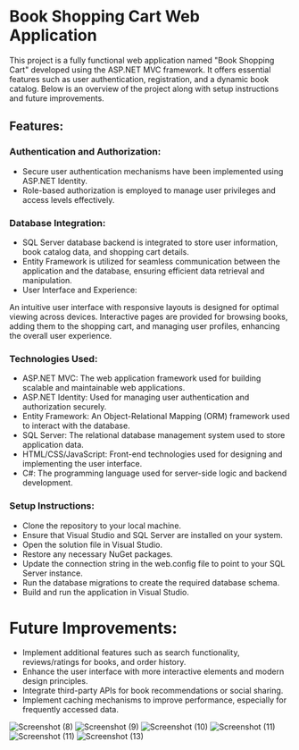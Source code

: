 # Book Shopping Cart Web Application

This project is a fully functional web application named "Book Shopping Cart" developed using the ASP.NET MVC framework. It offers essential features such as user authentication, registration, and a dynamic book catalog. Below is an overview of the project along with setup instructions and future improvements.

## Features:

### Authentication and Authorization:

- Secure user authentication mechanisms have been implemented using ASP.NET Identity.
- Role-based authorization is employed to manage user privileges and access levels effectively.
  
### Database Integration:

- SQL Server database backend is integrated to store user information, book catalog data, and shopping cart details.
- Entity Framework is utilized for seamless communication between the application and the database, ensuring efficient data retrieval and manipulation.
- User Interface and Experience:

An intuitive user interface with responsive layouts is designed for optimal viewing across devices.
Interactive pages are provided for browsing books, adding them to the shopping cart, and managing user profiles, enhancing the overall user experience.

### Technologies Used:
- ASP.NET MVC: The web application framework used for building scalable and maintainable web applications.
- ASP.NET Identity: Used for managing user authentication and authorization securely.
- Entity Framework: An Object-Relational Mapping (ORM) framework used to interact with the database.
- SQL Server: The relational database management system used to store application data.
- HTML/CSS/JavaScript: Front-end technologies used for designing and implementing the user interface.
- C#: The programming language used for server-side logic and backend development.
  

### Setup Instructions:
- Clone the repository to your local machine.
- Ensure that Visual Studio and SQL Server are installed on your system.
- Open the solution file in Visual Studio.
- Restore any necessary NuGet packages.
- Update the connection string in the web.config file to point to your SQL Server instance.
- Run the database migrations to create the required database schema.
- Build and run the application in Visual Studio.

# Future Improvements:
- Implement additional features such as search functionality, reviews/ratings for books, and order history.
- Enhance the user interface with more interactive elements and modern design principles.
- Integrate third-party APIs for book recommendations or social sharing.
- Implement caching mechanisms to improve performance, especially for frequently accessed data.

![Screenshot (8)](https://github.com/MilindSondawale/BookShopping/assets/164144716/a7e2e500-586f-44b5-8677-f16a886a422b)
![Screenshot (9)](https://github.com/MilindSondawale/BookShopping/assets/164144716/d40f5648-1707-4c3d-9b18-0a4380f0903d)
![Screenshot (10)](https://github.com/MilindSondawale/BookShopping/assets/164144716/802dddf8-f79e-44cb-b07a-0d8d1553e7cd)
![Screenshot (11)](https://github.com/MilindSondawale/BookShopping/assets/164144716/3bd70460-809f-4f85-8ef0-4d90ea2b1f9a)
![Screenshot (11)](https://github.com/MilindSondawale/BookShopping/assets/164144716/bf6ba6ec-3547-4be6-9626-4c77d174f998)
![Screenshot (13)](https://github.com/MilindSondawale/BookShopping/assets/164144716/e46f9a11-b6ee-43f9-9acb-3dbf786eb2f8)


